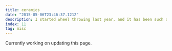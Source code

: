 ```yaml
---
title: ceramics
date: "2015-05-06T23:46:37.121Z"
description: I started wheel throwing last year, and it has been such a joy!
index: 11
tag: misc
---
```



Currently working on updating this page.
